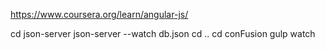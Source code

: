https://www.coursera.org/learn/angular-js/

cd json-server
json-server --watch db.json
cd ..
cd conFusion
gulp watch
